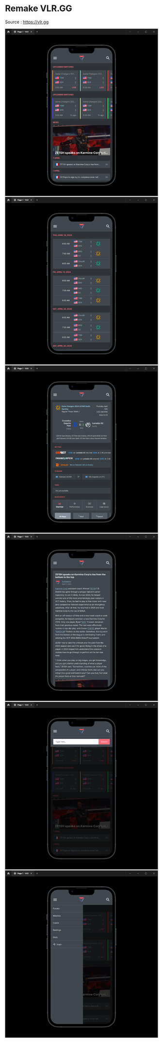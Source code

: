 # Remake VLR.GG

Source : https://vlr.gg

<img src="./home.png" />
<img src="./matches.png" />
<img src="./match.png" />
<img src="./news.png" />
<img src="./search.png" />
<img src="./sidebar.png" />
